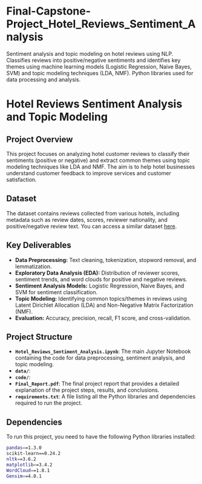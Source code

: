 # Final-Capstone-Project_Hotel_Reviews_Sentiment_Analysis
Sentiment analysis and topic modeling on hotel reviews using NLP. Classifies reviews into positive/negative sentiments and identifies key themes using machine learning models (Logistic Regression, Naive Bayes, SVM) and topic modeling techniques (LDA, NMF). Python libraries used for data processing and analysis.
# Hotel Reviews Sentiment Analysis and Topic Modeling

## Project Overview

This project focuses on analyzing hotel customer reviews to classify their sentiments (positive or negative) and extract common themes using topic modeling techniques like LDA and NMF. The aim is to help hotel businesses understand customer feedback to improve services and customer satisfaction.

## Dataset

The dataset contains reviews collected from various hotels, including metadata such as review dates, scores, reviewer nationality, and positive/negative review text. You can access a similar dataset [here](https://www.kaggle.com/code/jonathanoheix/sentiment-analysis-with-hotel-reviews/notebook#Conclusion).

## Key Deliverables

- **Data Preprocessing:** Text cleaning, tokenization, stopword removal, and lemmatization.
- **Exploratory Data Analysis (EDA):** Distribution of reviewer scores, sentiment trends, and word clouds for positive and negative reviews.
- **Sentiment Analysis Models:** Logistic Regression, Naive Bayes, and SVM for sentiment classification.
- **Topic Modeling:** Identifying common topics/themes in reviews using Latent Dirichlet Allocation (LDA) and Non-Negative Matrix Factorization (NMF).
- **Evaluation:** Accuracy, precision, recall, F1 score, and cross-validation.

## Project Structure

- **`Hotel_Reviews_Sentiment_Analysis.ipynb`**: The main Jupyter Notebook containing the code for data preprocessing, sentiment analysis, and topic modeling.
- **`data/`**: 
- **`code/`**:
- **`Final_Report.pdf`**: The final project report that provides a detailed explanation of the project steps, results, and conclusions.
- **`requirements.txt`**: A file listing all the Python libraries and dependencies required to run the project.
  
## Dependencies

To run this project, you need to have the following Python libraries installed:

```bash
pandas==1.3.0
scikit-learn==0.24.2
nltk==3.6.2
matplotlib==3.4.2
WordCloud==1.8.1
Gensim==4.0.1
